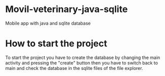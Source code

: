 # Movil-veterinary-java-sqlite
Mobile app with java and sqlite database

# How to start the project

To start the project you have to create the database by changing the main activity and pressing the "create" button then you have to switch back to main and check the database in the sqlite files of the file explorer.
